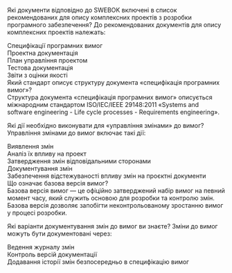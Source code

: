 Які документи відповідно до SWEBOK включені в список рекомендованих для опису комплексних проектів з розробки програмного забезпечення?
До рекомендованих документів для опису комплексних проектів належать:<br>

Специфікації програмних вимог<br>
Проектна документація<br>
План управління проектом<br>
Тестова документація<br>
Звіти з оцінки якості<br>
Який стандарт описує структуру документа «специфікація програмних вимог»?<br>
Структура документа «специфікація програмних вимог» описується міжнародним стандартом ISO/IEC/IEEE 29148:2011 «Systems and software engineering - Life cycle processes - Requirements engineering».<br>

Які дії необхідно виконувати для «управління змінами» до вимог?
Управління змінами до вимог включає такі дії:<br>

Виявлення змін<br>
Аналіз їх впливу на проект<br>
Затвердження змін відповідальними сторонами<br>
Документування змін<br>
Забезпечення відстежуваності впливу змін на проєктні документи<br>
Що означає базова версія вимог?<br>
Базова версія вимог — це офіційно затверджений набір вимог на певний момент часу, який служить основою для розробки та контролю змін. Базова версія дозволяє запобігти неконтрольованому зростанню вимог у процесі розробки.<br>

Які варіанти документування змін до вимог ви знаєте?
Зміни до вимог можуть бути документовані через:<br>

Ведення журналу змін<br>
Контроль версій документації<br>
Додавання історії змін безпосередньо в специфікацію вимог<br>
